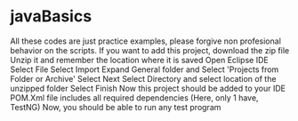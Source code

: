 # javaBasics
All these codes are just practice examples, please forgive non profesional behavior on the scripts.
If you want to add this project, download the zip file
Unzip it and remember the location where it is saved
Open Eclipse IDE
Select File
Select Import
Expand General folder and Select 'Projects from Folder or Archive'
Select Next
Select Directory and select location of the unzipped folder
Select Finish
Now this project should be added to your IDE
POM.Xml file includes all required dependencies (Here, only 1 have, TestNG)
Now, you should be able to run any test program
